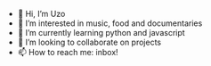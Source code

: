 - 👋 Hi, I’m Uzo
- 👀 I’m interested in music, food and documentaries
- 🌱 I’m currently learning python and javascript
- 💞️ I’m looking to collaborate on projects
- 📫 How to reach me: inbox!

<!---
uzoao/uzoao is a ✨ special ✨ repository because its `README.md` (this file) appears on your GitHub profile.
You can click the Preview link to take a look at your changes.
--->
